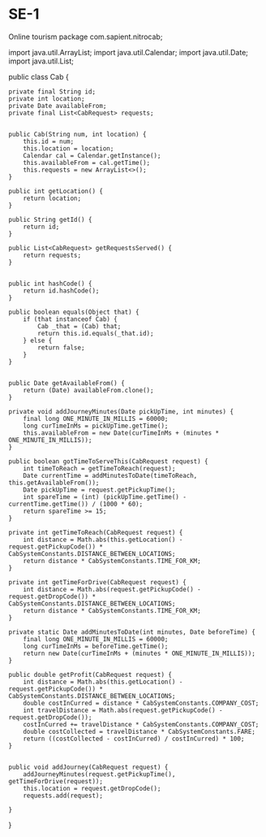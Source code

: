 # SE-1
Online tourism
package com.sapient.nitrocab;

import java.util.ArrayList;
import java.util.Calendar;
import java.util.Date;
import java.util.List;


public class Cab {

    private final String id;
    private int location;
    private Date availableFrom;
    private final List<CabRequest> requests;


    public Cab(String num, int location) {
        this.id = num;
        this.location = location;
        Calendar cal = Calendar.getInstance();
        this.availableFrom = cal.getTime();
        this.requests = new ArrayList<>();
    }

    public int getLocation() {
        return location;
    }

    public String getId() {
        return id;
    }

    public List<CabRequest> getRequestsServed() {
        return requests;
    }


    public int hashCode() {
        return id.hashCode();
    }

    public boolean equals(Object that) {
        if (that instanceof Cab) {
            Cab _that = (Cab) that;
            return this.id.equals(_that.id);
        } else {
            return false;
        }
    }


    public Date getAvailableFrom() {
        return (Date) availableFrom.clone();
    }

    private void addJourneyMinutes(Date pickUpTime, int minutes) {
        final long ONE_MINUTE_IN_MILLIS = 60000;
        long curTimeInMs = pickUpTime.getTime();
        this.availableFrom = new Date(curTimeInMs + (minutes * ONE_MINUTE_IN_MILLIS));
    }

    public boolean gotTimeToServeThis(CabRequest request) {
        int timeToReach = getTimeToReach(request);
        Date currentTime = addMinutesToDate(timeToReach, this.getAvailableFrom());
        Date pickUpTime = request.getPickupTime();
        int spareTime = (int) (pickUpTime.getTime() - currentTime.getTime()) / (1000 * 60);
        return spareTime >= 15;
    }

    private int getTimeToReach(CabRequest request) {
        int distance = Math.abs(this.getLocation() - request.getPickupCode()) * CabSystemConstants.DISTANCE_BETWEEN_LOCATIONS;
        return distance * CabSystemConstants.TIME_FOR_KM;
    }

    private int getTimeForDrive(CabRequest request) {
        int distance = Math.abs(request.getPickupCode() - request.getDropCode()) * CabSystemConstants.DISTANCE_BETWEEN_LOCATIONS;
        return distance * CabSystemConstants.TIME_FOR_KM;
    }

    private static Date addMinutesToDate(int minutes, Date beforeTime) {
        final long ONE_MINUTE_IN_MILLIS = 60000;
        long curTimeInMs = beforeTime.getTime();
        return new Date(curTimeInMs + (minutes * ONE_MINUTE_IN_MILLIS));
    }

    public double getProfit(CabRequest request) {
        int distance = Math.abs(this.getLocation() - request.getPickupCode()) * CabSystemConstants.DISTANCE_BETWEEN_LOCATIONS;
        double costInCurred = distance * CabSystemConstants.COMPANY_COST;
        int travelDistance = Math.abs(request.getPickupCode() - request.getDropCode());
        costInCurred += travelDistance * CabSystemConstants.COMPANY_COST;
        double costCollected = travelDistance * CabSystemConstants.FARE;
        return ((costCollected - costInCurred) / costInCurred) * 100;
    }


    public void addJourney(CabRequest request) {
        addJourneyMinutes(request.getPickupTime(), getTimeForDrive(request));
        this.location = request.getDropCode();
        requests.add(request);

    }
}
